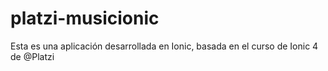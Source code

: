 # platzi-musicionic
Esta es una aplicación desarrollada en Ionic, basada en el curso de Ionic 4 de @Platzi
